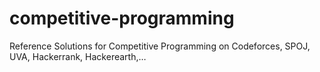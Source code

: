 # competitive-programming
Reference Solutions for Competitive Programming on Codeforces, SPOJ, UVA, Hackerrank, Hackerearth,…
